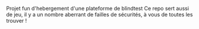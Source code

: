 Projet fun d'hebergement d'une plateforme de blindtest
Ce repo sert aussi de jeu, il y a un nombre aberrant de failles de sécurités, à vous de toutes les trouver !
